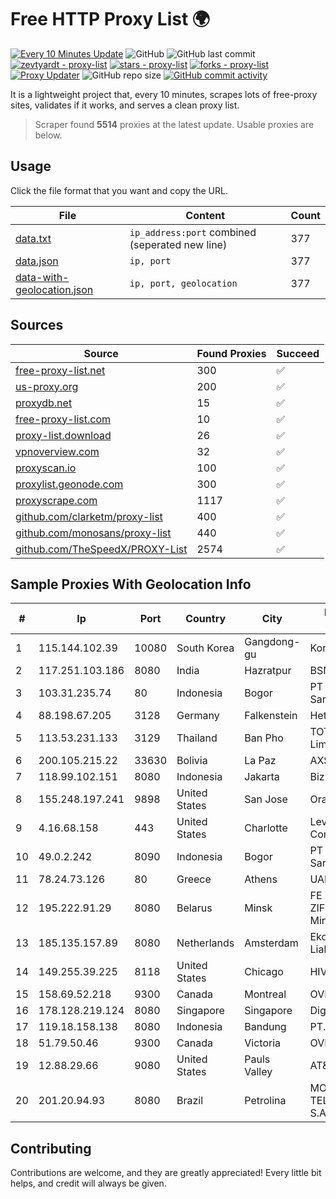 
# Free HTTP Proxy List 🌍

[![Every 10 Minutes Update](https://github.com/mertguvencli/http-proxy-list/actions/workflows/main.yml/badge.svg?branch=main)](https://github.com/mertguvencli/http-proxy-list/actions/workflows/main.yml)
![GitHub](https://img.shields.io/github/license/mertguvencli/http-proxy-list)
![GitHub last commit](https://img.shields.io/github/last-commit/mertguvencli/http-proxy-list)
[![zevtyardt - proxy-list](https://img.shields.io/static/v1?label=zevtyardt&message=proxy-list&color=blue&logo=github)](https://github.com/zevtyardt/proxy-list "Go to GitHub repo")
[![stars - proxy-list](https://img.shields.io/github/stars/zevtyardt/proxy-list?style=social)](https://github.com/zevtyardt/proxy-list)
[![forks - proxy-list](https://img.shields.io/github/forks/zevtyardt/proxy-list?style=social)](https://github.com/zevtyardt/proxy-list)
[![Proxy Updater](https://github.com/zevtyardt/proxy-list/workflows/Proxy%20Updater/badge.svg)](https://github.com/zevtyardt/proxy-list/actions?query=workflow:"Proxy+Updater")
![GitHub repo size](https://img.shields.io/github/repo-size/zevtyardt/proxy-list)
[![GitHub commit activity](https://img.shields.io/github/commit-activity/m/zevtyardt/proxy-list?logo=commits)](https://github.com/zevtyardt/proxy-list/commits/main)

It is a lightweight project that, every 10 minutes, scrapes lots of free-proxy sites, validates if it works, and serves a clean proxy list.

> Scraper found **5514** proxies at the latest update. Usable proxies are below.

## Usage

Click the file format that you want and copy the URL.

|File|Content|Count|
|----|-------|-----|
|[data.txt](https://raw.githubusercontent.com/mertguvencli/http-proxy-list/main/proxy-list/data.txt)|`ip_address:port` combined (seperated new line)|377|
|[data.json](https://raw.githubusercontent.com/mertguvencli/http-proxy-list/main/proxy-list/data.json)|`ip, port`|377|
|[data-with-geolocation.json](https://raw.githubusercontent.com/mertguvencli/http-proxy-list/main/proxy-list/data-with-geolocation.json)|`ip, port, geolocation`|377|

## Sources

|Source|Found Proxies|Succeed|
|------|-------------|-------|
|[free-proxy-list.net](https://free-proxy-list.net)|300|✅|
|[us-proxy.org](https://www.us-proxy.org)|200|✅|
|[proxydb.net](http://proxydb.net)|15|✅|
|[free-proxy-list.com](https://free-proxy-list.com/?page=&port=&type%5B%5D=http&type%5B%5D=https&up_time=0&search=Search)|10|✅|
|[proxy-list.download](https://www.proxy-list.download/HTTP)|26|✅|
|[vpnoverview.com](https://vpnoverview.com/privacy/anonymous-browsing/free-proxy-servers)|32|✅|
|[proxyscan.io](https://www.proxyscan.io)|100|✅|
|[proxylist.geonode.com](https://proxylist.geonode.com/api/proxy-list?limit=300&page=1&sort_by=lastChecked&sort_type=desc&protocols=http,https)|300|✅|
|[proxyscrape.com](https://api.proxyscrape.com/v2/?request=displayproxies&protocol=http&timeout=10000&country=all&ssl=all&anonymity=all)|1117|✅|
|[github.com/clarketm/proxy-list](https://raw.githubusercontent.com/clarketm/proxy-list/master/proxy-list-raw.txt)|400|✅|
|[github.com/monosans/proxy-list](https://raw.githubusercontent.com/monosans/proxy-list/main/proxies/http.txt)|440|✅|
|[github.com/TheSpeedX/PROXY-List](https://raw.githubusercontent.com/TheSpeedX/PROXY-List/master/http.txt)|2574|✅|


## Sample Proxies With Geolocation Info

|#|Ip|Port|Country|City|Internet Service Provider|
|-|--|----|-------|----|-------------------------|
|1|115.144.102.39|10080|South Korea|Gangdong-gu|Korea Telecom|
|2|117.251.103.186|8080|India|Hazratpur|BSNL Internet|
|3|103.31.235.74|80|Indonesia|Bogor|PT Usaha Adi Sanggoro|
|4|88.198.67.205|3128|Germany|Falkenstein|Hetzner|
|5|113.53.231.133|3129|Thailand|Ban Pho|TOT Public Company Limited|
|6|200.105.215.22|33630|Bolivia|La Paz|AXS Bolivia S. A.|
|7|118.99.102.151|8080|Indonesia|Jakarta|Biznet Metronet|
|8|155.248.197.241|9898|United States|San Jose|Oracle Corporation|
|9|4.16.68.158|443|United States|Charlotte|Level 3 Communications, Inc.|
|10|49.0.2.242|8090|Indonesia|Bogor|PT Usaha Adi Sanggoro|
|11|78.24.73.126|80|Greece|Athens|UAB Porenta|
|12|195.222.91.29|8080|Belarus|Minsk|FE "ALTERNATIVNAYA ZIFROVAYA SET" Minsk|
|13|185.135.157.89|8080|Netherlands|Amsterdam|Ekotrans Limited Liability Company|
|14|149.255.39.225|8118|United States|Chicago|HIVELOCITY, Inc.|
|15|158.69.52.218|9300|Canada|Montreal|OVH SAS|
|16|178.128.219.124|8080|Singapore|Singapore|DigitalOcean, LLC|
|17|119.18.158.138|8080|Indonesia|Bandung|PT. Jala Lintas Media|
|18|51.79.50.46|9300|Canada|Victoria|OVH SAS|
|19|12.88.29.66|9080|United States|Pauls Valley|AT&T Services, Inc.|
|20|201.20.94.93|8080|Brazil|Petrolina|MOB SERVICOS DE TELECOMUNICACOES S.A.|



## Contributing

Contributions are welcome, and they are greatly appreciated! Every
little bit helps, and credit will always be given.

